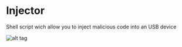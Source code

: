# Injector
Shell script wich allow you to inject malicious code into an USB device

![alt tag](https://secure.parksandresorts.wdpromedia.com/resize/mwImage/2/533/300/75/wdpromedia.disney.go.com/media/wdpro-assets/help/guest-services/epi-pens/Epi-Pen-Icon-00-solid.png?23082016171500)
